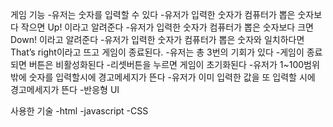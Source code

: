 게임 기능
-유저는 숫자를 입력할 수 있다
-유저가 입력한 숫자가 컴퓨터가 뽑은 숫자보다 작으면 Up! 이라고 알려준다
-유저가 입력한 숫자가 컴퓨터가 뽑은 숫자보다 크면 Down! 이라고 알려준다
-유저가 입력한 숫자가 컴퓨터가 뽑은 숫자와 일치하다면 That’s right이라고 뜨고 게임이 종료된다.
-유저는 총 3번의 기회가 있다
-게임이 종료되면 버튼은 비활성화된다
-리셋버튼을 누르면 게임이 초기화된다
-유저가 1~100범위 밖에 숫자를 입력할시에 경고메세지가 뜬다
-유저가 이미 입력한 값을 또 입력할 시에 경고메세지가 뜬다
-반응형 UI

사용한 기술
-html
-javascript
-CSS
